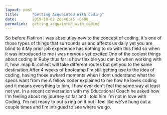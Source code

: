 ```yaml
---
layout: post
title:      "Getting Acquainted With Coding"
date:       2019-10-02 20:46:45 -0400
permalink:  getting_acquainted_with_coding
---
```



So before Flatiron i was absolutley new to the concept of coding, it's one of those types of things that surrounds us and affects us daily yet you are blind to it.My prior job experience has nothing to do with this field so when it was introduced to me i was nervous yet excited.One of the coolest things about coding in Ruby thus far is how flexible you can be when working with it, how .map & .collect will take different routes but get you to the same destination.After 4 weeks of bootcamp I'm still getting use to the idea of coding, having those awkard moments when i dont understand what the specs want from me.A fellow coder explained to me how he loves coding and it means everything to him, I how ever don't feel the same way at least not yet. In a recent conversation with my Educational Coach he asked how I'm feeling about my journey so far and i told him I'm not in love with Coding, I'm not ready to put a ring on it but i feel like we've hung out a couple times and I'm intrigued to see where we go.
